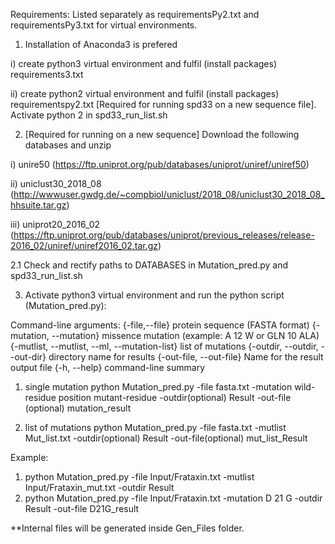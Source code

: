 Requirements:
 Listed separately as requirementsPy2.txt and requirementsPy3.txt for virtual environments.


1. Installation of Anaconda3 is prefered
  
  i) create python3 virtual environment and fulfil (install packages) requirements3.txt
  
  ii) create python2 virtual environment and fulfil (install packages) requirementspy2.txt [Required for running spd33 on a new sequence file]. Activate python 2  in spd33_run_list.sh


2. [Required for running on a new sequence] Download the following databases and unzip
 
  i) unire50 (https://ftp.uniprot.org/pub/databases/uniprot/uniref/uniref50)
 
  ii) uniclust30_2018_08 (http://wwwuser.gwdg.de/~compbiol/uniclust/2018_08/uniclust30_2018_08_hhsuite.tar.gz)
 
  iii) uniprot20_2016_02 (https://ftp.uniprot.org/pub/databases/uniprot/previous_releases/release-2016_02/uniref/uniref2016_02.tar.gz)

  2.1 Check and rectify paths to DATABASES in Mutation_pred.py and spd33_run_list.sh


3. Activate python3 virtual environment and run the python script (Mutation_pred.py):

Command-line arguments:
  {-file,--file}	protein sequence (FASTA format)
  {-mutation, --mutation}	missence mutation (example: A 12 W or GLN 10 ALA)
  {-mutlist, --mutlist, --ml, --mutation-list}	list of mutations
  {-outdir, --outdir, --out-dir}	directory name for results
  {-out-file, --out-file} Name for the result output file
  {-h, --help}	command-line summary
  

 1) single mutation
 python Mutation_pred.py -file fasta.txt -mutation wild-residue position mutant-residue  -outdir(optional) Result -out-file (optional) mutation_result
 
 2) list of mutations
 python Mutation_pred.py -file fasta.txt -mutlist Mut_list.txt -outdir(optional) Result -out-file(optional) mut_list_Result




Example:
1) python Mutation_pred.py -file Input/Frataxin.txt -mutlist Input/Frataxin_mut.txt -outdir Result
2) python Mutation_pred.py -file Input/Frataxin.txt -mutation D 21 G  -outdir Result -out-file D21G_result


**Internal files will be generated inside Gen_Files folder.

